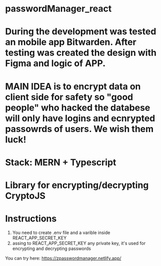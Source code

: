 # passwordManager_react

# During the development was tested an mobile app Bitwarden. After testing was created the design with Figma and logic of APP.

# MAIN IDEA is to encrypt data on client side for safety so "good people" who hacked the databese will only have  logins and ecnrypted passowrds of users. We wish them luck! 

# Stack: MERN + Typescript
# Library for encrypting/decrypting CryptoJS
 
# Instructions

1) You need to create .env file and a varible inside REACT_APP_SECRET_KEY
2) assing to REACT_APP_SECRET_KEY any private key, it's used for encrypting and decrypting passwords

You can try here: https://zpasswordmanager.netlify.app/